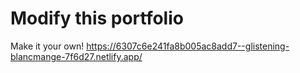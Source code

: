 # Modify this portfolio

Make it your own! 
https://6307c6e241fa8b005ac8add7--glistening-blancmange-7f6d27.netlify.app/
